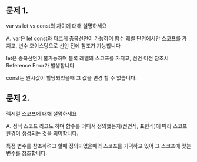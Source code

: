 ## 문제 1.

var vs let vs const의 차이에 대해 설명하세요

A. var은 let const와 다르게 중복선언이 가능하며 함수 레벨 단위에서만 스코프를 가지고, 변수 호이스팅으로 선언 전에 참조가 가능합니다

let은 중복선언이 불가능하며 블록 레벨의 스코프를 가지고, 선언 이전 참조시 Reference Error가 발생합니다

const는 원시값이 할당되었을때 그 값을 변경 할 수 없습니다.

## 문제 2.

렉시컬 스코프에 대해 설명하세요

A. 정적 스코프 라고도 하며 함수를 어디서 정의했는지(선언식, 표현식)에 따라 스코프 환경이 생성되는 것을 의미합니다.

특정 변수를 참조하려고 할때 정의되었을때의 스코프를 기억하고 있어 그 스코프에 맞는 변수를 참조합니다.

##
